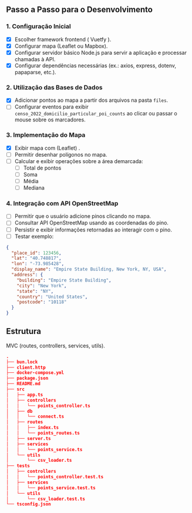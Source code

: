 ## Passo a Passo para o Desenvolvimento

### 1. Configuração Inicial

- [x] Escolher framework frontend ( Vuetfy ).
- [x] Configurar mapa (Leaflet ou Mapbox).
- [x] Configurar servidor básico Node.js para servir a aplicação e processar chamadas à API.
- [x] Configurar dependências necessárias (ex.: axios, express, dotenv, papaparse, etc.).

### 2. Utilização das Bases de Dados

- [x] Adicionar pontos ao mapa a partir dos arquivos na pasta `files`.
- [ ] Configurar eventos para exibir `censo_2022_domicilio_particular_poi_counts` ao clicar ou passar o mouse sobre os marcadores.

### 3. Implementação do Mapa

- [x] Exibir mapa com (Leaflet) .
- [ ] Permitir desenhar polígonos no mapa.
- [ ] Calcular e exibir operações sobre a área demarcada:
  - [ ] Total de pontos
  - [ ] Soma
  - [ ] Média
  - [ ] Mediana

### 4. Integração com API OpenStreetMap

- [ ] Permitir que o usuário adicione pinos clicando no mapa.
- [ ] Consultar API OpenStreetMap usando as coordenadas do pino.
- [ ] Persistir e exibir informações retornadas ao interagir com o pino.
- [ ] Testar exemplo:

```json
{
  "place_id": 123456,
  "lat": "40.748817",
  "lon": "-73.985428",
  "display_name": "Empire State Building, New York, NY, USA",
  "address": {
    "building": "Empire State Building",
    "city": "New York",
    "state": "NY",
    "country": "United States",
    "postcode": "10118"
  }
}
```

## Estrutura

MVC (routes, controllers, services, utils).

```json
.
├── bun.lock
├── client.http
├── docker-compose.yml
├── package.json
├── README.md
├── src
│   ├── app.ts
│   ├── controllers
│   │   └── points_controller.ts
│   ├── db
│   │   └── connect.ts
│   ├── routes
│   │   ├── index.ts
│   │   └── points_routes.ts
│   ├── server.ts
│   ├── services
│   │   └── points_service.ts
│   └── utils
│       └── csv_loader.ts
├── tests
│   ├── controllers
│   │   └── points_controller.test.ts
│   ├── services
│   │   └── points_service.test.ts
│   └── utils
│       └── csv_loader.test.ts
└── tsconfig.json
```
